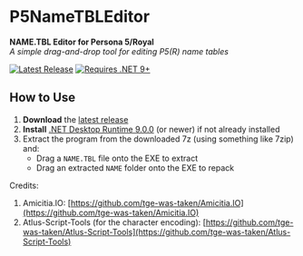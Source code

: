 # P5NameTBLEditor 

**NAME.TBL Editor for Persona 5/Royal**  
*A simple drag-and-drop tool for editing P5(R) name tables*

[![Latest Release](https://img.shields.io/github/v/release/DeathChaos25/P5NameTBLEditor?style=for-the-badge&label=Download)](https://github.com/DeathChaos25/P5NameTBLEditor/releases/latest)
[![Requires .NET 9+](https://img.shields.io/badge/.NET-9.0+-blue?style=for-the-badge)](https://dotnet.microsoft.com/en-us/download/dotnet/9.0)

## How to Use

1. **Download** the [latest release](https://github.com/DeathChaos25/P5NameTBLEditor/releases/latest)
2. **Install** [.NET Desktop Runtime 9.0.0](https://dotnet.microsoft.com/en-us/download/dotnet/9.0) (or newer) if not already installed
3. Extract the program from the downloaded 7z (using something like 7zip) and:
   - Drag a `NAME.TBL` file onto the EXE to extract
   - Drag an extracted `NAME` folder onto the EXE to repack
  

Credits:  
1. Amicitia.IO: [https://github.com/tge-was-taken/Amicitia.IO](https://github.com/tge-was-taken/Amicitia.IO)
2. Atlus-Script-Tools (for the character encoding): [https://github.com/tge-was-taken/Atlus-Script-Tools](https://github.com/tge-was-taken/Atlus-Script-Tools)
